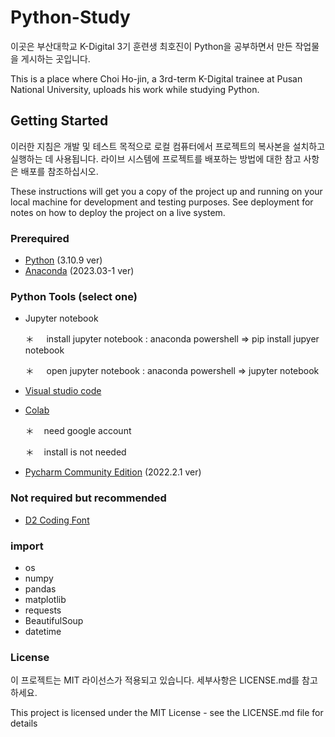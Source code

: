 # Python-Study
이곳은 부산대학교 K-Digital 3기 훈련생 최호진이 Python을 공부하면서 만든 작업물을 게시하는 곳입니다.

This is a place where Choi Ho-jin, a 3rd-term K-Digital trainee at Pusan National University, uploads his work while studying Python.

## Getting Started
이러한 지침은 개발 및 테스트 목적으로 로컬 컴퓨터에서 프로젝트의 복사본을 설치하고 실행하는 데 사용됩니다. 라이브 시스템에 프로젝트를 배포하는 방법에 대한 참고 사항은 배포를 참조하십시오.

These instructions will get you a copy of the project up and running on your local machine for development and testing purposes. See deployment for notes on how to deploy the project on a live system.

### Prerequired
+ [Python](https://www.python.org/downloads/release/python-3109/) (3.10.9 ver)
+ [Anaconda](https://www.anaconda.com/download) (2023.03-1 ver)

### Python Tools (select one)
+ Jupyter notebook
  
    ＊  &nbsp;  &nbsp;  install jupyter notebook : anaconda powershell => pip install jupyer notebook

    ＊  &nbsp;  &nbsp;  open jupyter notebook : anaconda powershell => jupyter notebook
       
+ [Visual studio code](https://code.visualstudio.com/download)
+ [Colab](https://colab.research.google.com/?utm_source=scs-index)

    ＊ &nbsp;&nbsp; need google account
  
    ＊ &nbsp;&nbsp; install is not needed

+ [Pycharm Community Edition](https://www.jetbrains.com/pycharm/download/?section=windows) (2022.2.1 ver)


### Not required but recommended
+ [D2 Coding Font](https://github.com/naver/d2codingfont)

### import
+ os
+ numpy
+ pandas
+ matplotlib
+ requests
+ BeautifulSoup
+ datetime

### License
이 프로젝트는 MIT 라이선스가 적용되고 있습니다. 세부사항은 LICENSE.md를 참고하세요.

This project is licensed under the MIT License - see the LICENSE.md file for details
